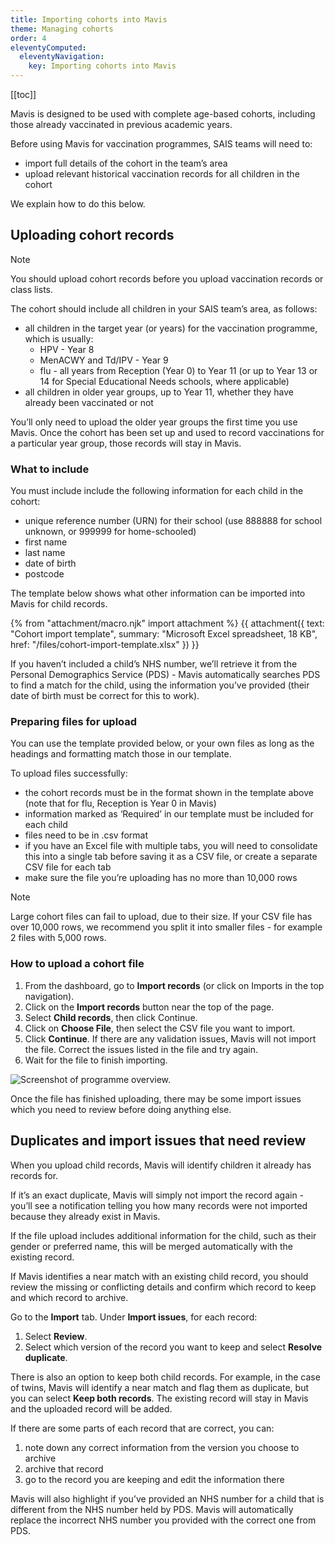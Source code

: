 ```yaml
---
title: Importing cohorts into Mavis
theme: Managing cohorts
order: 4
eleventyComputed:
  eleventyNavigation:
    key: Importing cohorts into Mavis
---
```


[[toc]]

Mavis is designed to be used with complete age-based cohorts, including those already vaccinated in previous academic years.

Before using Mavis for vaccination programmes, SAIS teams will need to:

- import full details of the cohort in the team’s area
- upload relevant historical vaccination records for all children in the cohort

We explain how to do this below.

## Uploading cohort records

> [!NOTE]
> You should upload cohort records before you upload vaccination records or class lists.

The cohort should include all children in your SAIS team’s area, as follows:

- all children in the target year (or years) for the vaccination programme, which is usually:
  - HPV - Year 8
  - MenACWY and Td/IPV - Year 9
  - flu - all years from Reception (Year 0) to Year 11 (or up to Year 13 or 14 for Special Educational Needs schools, where applicable)
- all children in older year groups, up to Year 11, whether they have already been vaccinated or not

You’ll only need to upload the older year groups the first time you use Mavis. Once the cohort has been set up and used to record vaccinations for a particular year group, those records will stay in Mavis.

### What to include

You must include include the following information for each child in the cohort:

- unique reference number (URN) for their school (use 888888 for school unknown, or 999999 for home-schooled)
- first name
- last name
- date of birth
- postcode

The template below shows what other information can be imported into Mavis for child records.

{% from "attachment/macro.njk" import attachment %}
{{ attachment({
  text: "Cohort import template",
  summary: "Microsoft Excel spreadsheet, 18 KB",
  href: "/files/cohort-import-template.xlsx"
}) }}

If you haven’t included a child’s NHS number, we’ll retrieve it from the Personal Demographics Service (PDS) - Mavis automatically searches PDS to find a match for the child, using the information you’ve provided (their date of birth must be correct for this to work).

### Preparing files for upload

You can use the template provided below, or your own files as long as the headings and formatting match those in our template.

To upload files successfully:

- the cohort records must be in the format shown in the template above (note that for flu, Reception is Year 0 in Mavis)
- information marked as ‘Required’ in our template must be included for each child
- files need to be in .csv format
- if you have an Excel file with multiple tabs, you will need to consolidate this into a single tab before saving it as a CSV file, or create a separate CSV file for each tab
- make sure the file you’re uploading has no more than 10,000 rows

> [!NOTE]
> Large cohort files can fail to upload, due to their size. If your CSV file has over 10,000 rows, we recommend you split it into smaller files - for example 2 files with 5,000 rows.

### How to upload a cohort file

1. From the dashboard, go to **Import records** (or click on Imports in the top navigation).
2. Click on the **Import records** button near the top of the page.
3. Select **Child records**, then click Continue.
4. Click on **Choose File**, then select the CSV file you want to import.
5. Click **Continue**. If there are any validation issues, Mavis will not import the file. Correct the issues listed in the file and try again.
6. Wait for the file to finish importing.

![Screenshot of programme overview.](/assets/images/programme-overview.png 'Mavis shows the number of children within each programme cohort.')

Once the file has finished uploading, there may be some import issues which you need to review before doing anything else.

## Duplicates and import issues that need review

When you upload child records, Mavis will identify children it already has records for. 

If it’s an exact duplicate, Mavis will simply not import the record again - you’ll see a notification telling you how many records were not imported because they already exist in Mavis.

If the file upload includes additional information for the child, such as their gender or preferred name, this will be merged automatically with the existing record. 

If Mavis identifies a near match with an existing child record, you should review the missing or conflicting details and confirm which record to keep and which record to archive.

Go to the **Import** tab. Under **Import issues**, for each record:

1. Select **Review**.
2. Select which version of the record you want to keep and select **Resolve duplicate**.

There is also an option to keep both child records. For example, in the case of twins, Mavis will identify a near match and flag them as duplicate, but you can select **Keep both records**. The existing record will stay in Mavis and the uploaded record will be added. 

If there are some parts of each record that are correct, you can:

1. note down any correct information from the version you choose to archive
2. archive that record
3. go to the record you are keeping and edit the information there 

Mavis will also highlight if you’ve provided an NHS number for a child that is different from the NHS number held by PDS. Mavis will automatically replace the incorrect NHS number you provided with the correct one from PDS.